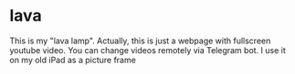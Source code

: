 # lava
This is my "lava lamp". Actually, this is just a webpage with fullscreen youtube video. You can change videos remotely via Telegram bot. I use it on my old iPad as a picture frame
